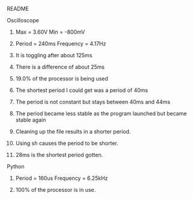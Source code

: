 README

Oscilloscope

1.  Max = 3.60V
	Min = -800mV

2.	Period = 240ms
	Frequency = 4.17Hz

3.  It is toggling after about 125ms 

4. There is a difference of about 25ms 

5. 19.0% of the processor is being used

6. The shortest period I could get was a period of 40ms

7. The period is not constant but stays between 40ms and 44ms

8. The period became less stable as the program launched but became stable again

9. Cleaning up the file results in a shorter period.

10. Using sh causes the period to be shorter.

11. 28ms is the shortest period gotten.

Python 

1.	Period = 160us
	Frequency = 6.25kHz

2. 100% of the processor is in use.





